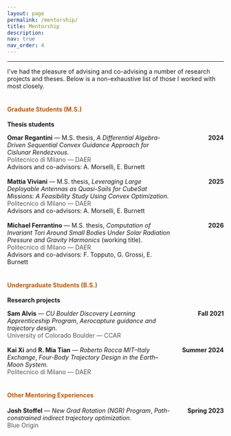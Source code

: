 ```yaml
---
layout: page
permalink: /mentorship/
title: Mentorship
description: 
nav: true
nav_order: 4
---
```


<hr class="section-separator">

I've had the pleasure of advising and co-advising a number of research projects and theses. Below is a non-exhaustive list of those I worked with most closely.
<br><br>

#### <strong style='color:#BF5700'>Graduate Students (M.S.)</strong>

**Thesis students**

<div style="display:flex; justify-content:space-between; align-items:flex-start;">
  <div style="flex:1;">
    <strong>Omar Regantini</strong> — M.S. thesis, <em>A Differential Algebra-Driven Sequential Convex Guidance Approach for Cislunar Rendezvous.</em><br>
    <span style="color:#555;">Politecnico di Milano — DAER</span><br>
    Advisors and co-advisors: A. Morselli, E. Burnett
  </div>
  <div style="width:120px; text-align:right;"><strong>2024</strong></div>
</div>
<br>

<div style="display:flex; justify-content:space-between; align-items:flex-start;">
  <div style="flex:1;">
    <strong>Mattia Viviani</strong> — M.S. thesis, <em>Leveraging Large Deployable Antennas as Quasi-Sails for CubeSat Missions: A Feasibility Study Using Convex Optimization.</em><br>
    <span style="color:#555;">Politecnico di Milano — DAER</span><br>
    Advisors and co-advisors: A. Morselli, E. Burnett
  </div>
  <div style="width:120px; text-align:right;"><strong>2025</strong></div>
</div>
<br>

<div style="display:flex; justify-content:space-between; align-items:flex-start;">
  <div style="flex:1;">
    <strong>Michael Ferrantino</strong> — M.S. thesis, <em>Computation of Invariant Tori Around Small Bodies Under Solar Radiation Pressure and Gravity Harmonics</em> (working title).<br>
    <span style="color:#555;">Politecnico di Milano — DAER</span><br>
    Advisors and co-advisors: F. Topputo, G. Grossi, E. Burnett
  </div>
  <div style="width:120px; text-align:right;"><strong>2026</strong></div>
</div>
<br>

#### <strong style='color:#BF5700'>Undergraduate Students (B.S.)</strong>

**Research projects**

<div style="display:flex; justify-content:space-between; align-items:flex-start;">
  <div style="flex:1;">
    <strong>Sam Alvis</strong> — <em>CU Boulder Discovery Learning Apprenticeship Program</em>, <em>Aerocapture guidance and trajectory design.</em><br>
    <span style="color:#555;">University of Colorado Boulder — CCAR</span>
  </div>
  <div style="width:120px; text-align:right;"><strong>Fall 2021</strong></div>
</div>
<br>

<div style="display:flex; justify-content:space-between; align-items:flex-start;">
  <div style="flex:1;">
    <strong>Kai Xi</strong> and <strong>R. Mia Tian</strong> — <em>Roberto Rocca MIT–Italy Exchange</em>, <em>Four-Body Trajectory Design in the Earth–Moon System.</em><br>
    <span style="color:#555;">Politecnico di Milano — DAER</span>
  </div>
  <div style="width:120px; text-align:right;"><strong>Summer 2024</strong></div>
</div>
<br>

#### <strong style='color:#BF5700'>Other Mentoring Experiences</strong>

<div style="display:flex; justify-content:space-between; align-items:flex-start;">
  <div style="flex:1;">
    <strong>Josh Stoffel</strong> — <em>New Grad Rotation (NGR) Program</em>, <em>Path-constrained indirect trajectory optimization.</em><br>
    <span style="color:#555;">Blue Origin</span>
  </div>
  <div style="width:120px; text-align:right;"><strong>Spring 2023</strong></div>
</div>

<br>